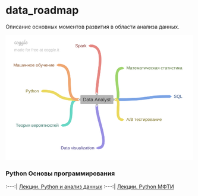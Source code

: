 # data_roadmap

Описание основных моментов развития в области анализа данных.

![Направления развития](https://github.com/annabali/data_roadmap/raw/main/Data_Analyst.png)

### Python Основы программирования

:---:| [Лекции. Python и анализ данных](https://teach-in.ru/course/python-programming-and-data-analysis-basics/ "Лекции Python") 
:---:| [Лекции. Python МФТИ](http://judge.mipt.ru/mipt_cs_on_python3/ "Лекции МФТИ") 
